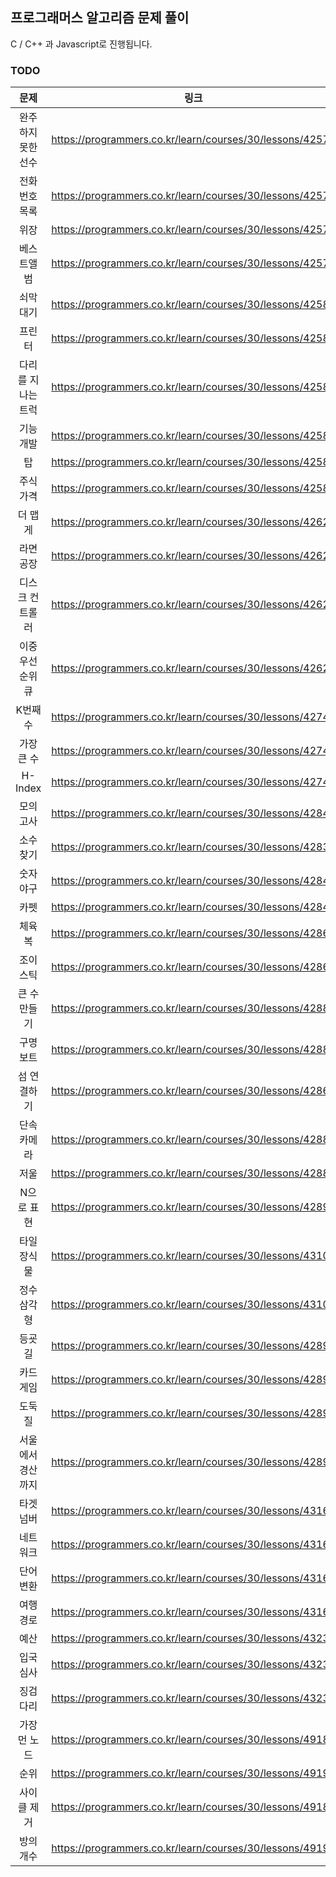 ## 프로그래머스 알고리즘 문제 풀이
C / C++ 과 Javascript로 진행됩니다.



### TODO

| 문제 | 링크 | likelionWonHo | hy21116
|:--------:|:--------:|:--------:|:--------:|
| 완주하지 못한 선수 | https://programmers.co.kr/learn/courses/30/lessons/42576 | v |  |
| 전화번호 목록 | https://programmers.co.kr/learn/courses/30/lessons/42577 |  | v |
| 위장 | https://programmers.co.kr/learn/courses/30/lessons/42578 | v |  |
| 베스트앨범 | https://programmers.co.kr/learn/courses/30/lessons/42579 |  |  |
| 쇠막대기 | https://programmers.co.kr/learn/courses/30/lessons/42585 | v | v |
| 프린터 | https://programmers.co.kr/learn/courses/30/lessons/42587 | v | v |
| 다리를 지나는 트럭 | https://programmers.co.kr/learn/courses/30/lessons/42583 |  | v |
| 기능개발 | https://programmers.co.kr/learn/courses/30/lessons/42586 |  |  |
| 탑 | https://programmers.co.kr/learn/courses/30/lessons/42588 |  |  |
| 주식가격 | https://programmers.co.kr/learn/courses/30/lessons/42584 |  |  |
| 더 맵게 |https://programmers.co.kr/learn/courses/30/lessons/42626 |  |  |
| 라면공장 | https://programmers.co.kr/learn/courses/30/lessons/42629 |  |  |
| 디스크 컨트롤러 | https://programmers.co.kr/learn/courses/30/lessons/42627 |  |  |
| 이중우선순위큐 | https://programmers.co.kr/learn/courses/30/lessons/42628 |  |  |
| K번째수 | https://programmers.co.kr/learn/courses/30/lessons/42748 |  |  |
| 가장 큰 수 | https://programmers.co.kr/learn/courses/30/lessons/42746 |  |  |
| H-Index | https://programmers.co.kr/learn/courses/30/lessons/42747 |  |  |
| 모의고사 | https://programmers.co.kr/learn/courses/30/lessons/42840 |  |  |
| 소수 찾기 | https://programmers.co.kr/learn/courses/30/lessons/42839 |  |  |
| 숫자 야구 | https://programmers.co.kr/learn/courses/30/lessons/42841 |  |  |
| 카펫 | https://programmers.co.kr/learn/courses/30/lessons/42842 |  |  |
| 체육복 | https://programmers.co.kr/learn/courses/30/lessons/42862 |  |  
| 조이스틱 | https://programmers.co.kr/learn/courses/30/lessons/42860 |  |  |
| 큰 수 만들기 | https://programmers.co.kr/learn/courses/30/lessons/42883 |  |  |
| 구명보트 | https://programmers.co.kr/learn/courses/30/lessons/42885 |  |  |
| 섬 연결하기 | https://programmers.co.kr/learn/courses/30/lessons/42861 |  |  |
| 단속카메라 | https://programmers.co.kr/learn/courses/30/lessons/42884 |  |  |
| 저울 | https://programmers.co.kr/learn/courses/30/lessons/42886 |  |  |
| N으로 표현 | https://programmers.co.kr/learn/courses/30/lessons/42895 |  |  |
| 타일 장식물 | https://programmers.co.kr/learn/courses/30/lessons/43104 |  |  |
| 정수 삼각형 | https://programmers.co.kr/learn/courses/30/lessons/43105 |  |  |
| 등굣길 | https://programmers.co.kr/learn/courses/30/lessons/42898 |  |  |
| 카드 게임 | https://programmers.co.kr/learn/courses/30/lessons/42896 |  |  |
| 도둑질 | https://programmers.co.kr/learn/courses/30/lessons/42897 |  |  |
| 서울에서 경산까지 | https://programmers.co.kr/learn/courses/30/lessons/42899 |  |  |
| 타겟 넘버 | https://programmers.co.kr/learn/courses/30/lessons/43165 |  |  |
| 네트워크 | https://programmers.co.kr/learn/courses/30/lessons/43162 |  |  |
| 단어 변환 | https://programmers.co.kr/learn/courses/30/lessons/43163 |  |  |
| 여행경로 | https://programmers.co.kr/learn/courses/30/lessons/43164 |  |  |
| 예산 | https://programmers.co.kr/learn/courses/30/lessons/43237 |  |  |
| 입국심사 | https://programmers.co.kr/learn/courses/30/lessons/43238 |  |  |
| 징검다리 | https://programmers.co.kr/learn/courses/30/lessons/43236 |  |  |
| 가장 먼 노드 | https://programmers.co.kr/learn/courses/30/lessons/49189 |  |  |
| 순위 | https://programmers.co.kr/learn/courses/30/lessons/49191 |  |  |
| 사이클 제거 | https://programmers.co.kr/learn/courses/30/lessons/49188 |  |  |
| 방의 개수 | https://programmers.co.kr/learn/courses/30/lessons/49190 |  |  |
 
